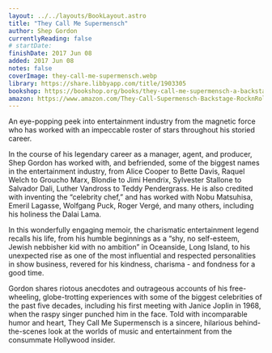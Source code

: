 ```yaml
---
layout: ../../layouts/BookLayout.astro
title: "They Call Me Supermensch"
author: Shep Gordon
currentlyReading: false
# startDate:
finishDate: 2017 Jun 08
added: 2017 Jun 08
notes: false
coverImage: they-call-me-supermensch.webp
library: https://share.libbyapp.com/title/1903305
bookshop: https://bookshop.org/books/they-call-me-supermensch-a-backstage-pass-to-the-amazing-worlds-of-film-food-and-rock-n-roll/9780062355966
amazon: https://www.amazon.com/They-Call-Supermensch-Backstage-RocknRoll-ebook/dp/B00MMFN8QY
---
```


An eye-popping peek into entertainment industry from the magnetic force who has worked with an impeccable roster of stars throughout his storied career.

In the course of his legendary career as a manager, agent, and producer, Shep Gordon has worked with, and befriended, some of the biggest names in the entertainment industry, from Alice Cooper to Bette Davis, Raquel Welch to Groucho Marx, Blondie to Jimi Hendrix, Sylvester Stallone to Salvador Dali, Luther Vandross to Teddy Pendergrass. He is also credited with inventing the “celebrity chef,” and has worked with Nobu Matsuhisa, Emeril Lagasse, Wolfgang Puck, Roger Vergé, and many others, including his holiness the Dalai Lama.

In this wonderfully engaging memoir, the charismatic entertainment legend recalls his life, from his humble beginnings as a “shy, no self-esteem, Jewish nebbisher kid with no ambition” in Oceanside, Long Island, to his unexpected rise as one of the most influential and respected personalities in show business, revered for his kindness, charisma - and fondness for a good time.

Gordon shares riotous anecdotes and outrageous accounts of his free-wheeling, globe-trotting experiences with some of the biggest celebrities of the past five decades, including his first meeting with Janice Joplin in 1968, when the raspy singer punched him in the face. Told with incomparable humor and heart, They Call Me Supermensch is a sincere, hilarious behind-the-scenes look at the worlds of music and entertainment from the consummate Hollywood insider.  

